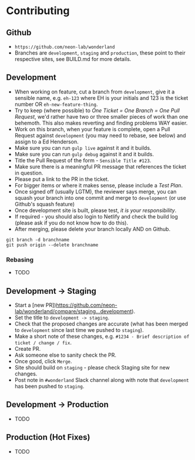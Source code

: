 # Contributing

## Github

- `https://github.com/neon-lab/wonderland`
- Branches are `development`, `staging` and `production`, these point to their respective sites, see BUILD.md for more details.

## Development

- When working on feature, cut a branch from `development`, give it a sensible name, e.g. `eh-123` where EH is your initials and 123 is the ticket number OR `eh-new-feature-thing`.
- Try to keep (where possible) to *One Ticket = One Branch = One Pull Request*, we'd rather have two or three smaller pieces of work than one behemoth. This also makes reverting and finding problems WAY easier.
- Work on this branch, when your feature is complete, open a Pull Request against `development` (you may need to rebase, see below) and assign to a Ed Henderson.
- Make sure you can run `gulp live` against it and it builds.
- Make sure you can run `gulp debug` against it and it builds.
- Title the Pull Request of the form - `Sensible Title #123`.
- Make sure there is a meaningful PR message that references the ticket in question.
- Please put a link to the PR in the ticket.
- For bigger items or where it makes sense, please include a *Test Plan*.
- Once signed off (usually LGTM), the reviewer says merge, you can squash your branch into one commit and merge to `development` (or use Github's squash feature)
- Once development site is built, please test, *it is your responsibility*.
- If required - you should also login to Netlify and check the build log (please ask if you do not know how to do this).
- After merging, please delete your branch locally AND on Github.

```
git branch -d branchname
git push origin --delete branchname
```

### Rebasing

- TODO

## Development -> Staging

- Start a [new PR])https://github.com/neon-lab/wonderland/compare/staging...development).
- Set the title to `development -> staging`.
- Check that the proposed changes are accurate (what has been merged to `development` since last time we pushed to `staging`).
- Make a short note of these changes, e.g. `#1234 - Brief description of ticket / change / fix`.
- Create PR.
- Ask someone else to sanity check the PR.
- Once good, click `Merge`.
- Site should build on `staging` - please check Staging site for new changes.
- Post note in `#wonderland` Slack channel along with note that `development` has been pushed to `staging`.

## Development -> Production

- TODO

## Production (Hot Fixes)

- TODO

